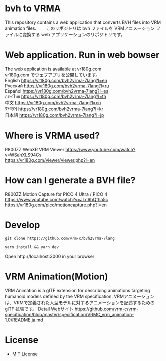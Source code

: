 # bvh to VRMA
This repository contains a web application that converts BVH files into VRM animation files.　　
このリポジトリは bvh ファイルを VRMアニメーション ファイルに変換する web アプリケーションのリポジトリです。

# Web application. Run in web bowser
The web application is available at vr180g.com  
vr180g.com でウェブアプリを公開しています。  
English https://vr180g.com/bvh2vrma-7lang?l=en  
Русский https://vr180g.com/bvh2vrma-7lang?l=ru  
Español https://vr180g.com/bvh2vrma-7lang?l=es  
ภาษาไทย https://vr180g.com/bvh2vrma-7lang?l=th  
中文 https://vr180g.com/bvh2vrma-7lang?l=cn  
한국어 https://vr180g.com/bvh2vrma-7lang?l=kr  
日本語 https://vr180g.com/bvh2vrma-7lang?l=jp  

# Where is VRMA used?
R800ZZ WebXR VRM Viewer
https://www.youtube.com/watch?v=WSahXLS94Cs  
https://vr180g.com/viewer/viewer.php?l=en  

# How can I generate a BVH file?
R800ZZ Motion Capture for PICO 4 Ultra / PICO 4  
https://www.youtube.com/watch?v=JLc6bQfha5c  
https://vr180g.com/pico/motioncapture.php?l=en  

# Develop

```
git clone https://github.com/vrm-c/bvh2vrma-7lang
```

```
yarn install && yarn dev
```
Open http://localhost:3000 in your browser

# VRM Animation(Motion)

VRM Animation is a glTF extension for describing animations targeting humanoid models defined by the VRM specification.
VRMアニメーションは、VRMで定義された人型モデルに対するアニメーションを記述するための glTF 拡張です。
Detail [Webサイト](https://vrm.dev/vrma/)
https://github.com/vrm-c/vrm-specification/blob/master/specification/VRMC_vrm_animation-1.0/README.ja.md

# License

- [MIT License](./LICENSE.txt)
